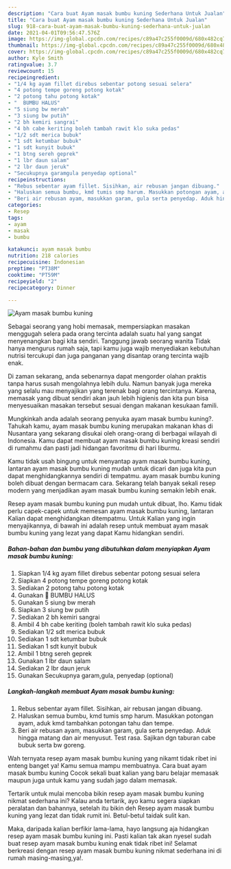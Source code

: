 ```yaml
---
description: "Cara buat Ayam masak bumbu kuning Sederhana Untuk Jualan"
title: "Cara buat Ayam masak bumbu kuning Sederhana Untuk Jualan"
slug: 918-cara-buat-ayam-masak-bumbu-kuning-sederhana-untuk-jualan
date: 2021-04-01T09:56:47.576Z
image: https://img-global.cpcdn.com/recipes/c89a47c255f0009d/680x482cq70/ayam-masak-bumbu-kuning-foto-resep-utama.jpg
thumbnail: https://img-global.cpcdn.com/recipes/c89a47c255f0009d/680x482cq70/ayam-masak-bumbu-kuning-foto-resep-utama.jpg
cover: https://img-global.cpcdn.com/recipes/c89a47c255f0009d/680x482cq70/ayam-masak-bumbu-kuning-foto-resep-utama.jpg
author: Kyle Smith
ratingvalue: 3.7
reviewcount: 15
recipeingredient:
- "1/4 kg ayam fillet direbus sebentar potong sesuai selera"
- "4 potong tempe goreng potong kotak"
- "2 potong tahu potong kotak"
- "  BUMBU HALUS"
- "5 siung bw merah"
- "3 siung bw putih"
- "2 bh kemiri sangrai"
- "4 bh cabe keriting boleh tambah rawit klo suka pedas"
- "1/2 sdt merica bubuk"
- "1 sdt ketumbar bubuk"
- "1 sdt kunyit bubuk"
- "1 btng sereh geprek"
- "1 lbr daun salam"
- "2 lbr daun jeruk"
- "Secukupnya garamgula penyedap optional"
recipeinstructions:
- "Rebus sebentar ayam fillet. Sisihkan, air rebusan jangan dibuang."
- "Haluskan semua bumbu, kmd tumis smp harum. Masukkan potongan ayam, aduk kmd tambahkan potongan tahu dan tempe."
- "Beri air rebusan ayam, masukkan garam, gula serta penyedap. Aduk hingga matang dan air menyusut. Test rasa. Sajikan dgn taburan cabe bubuk serta bw goreng."
categories:
- Resep
tags:
- ayam
- masak
- bumbu

katakunci: ayam masak bumbu 
nutrition: 218 calories
recipecuisine: Indonesian
preptime: "PT38M"
cooktime: "PT59M"
recipeyield: "2"
recipecategory: Dinner

---
```



![Ayam masak bumbu kuning](https://img-global.cpcdn.com/recipes/c89a47c255f0009d/680x482cq70/ayam-masak-bumbu-kuning-foto-resep-utama.jpg)

Sebagai seorang yang hobi memasak, mempersiapkan masakan menggugah selera pada orang tercinta adalah suatu hal yang sangat menyenangkan bagi kita sendiri. Tanggung jawab seorang  wanita Tidak hanya mengurus rumah saja, tapi kamu juga wajib menyediakan kebutuhan nutrisi tercukupi dan juga panganan yang disantap orang tercinta wajib enak.

Di zaman  sekarang, anda sebenarnya dapat mengorder olahan praktis tanpa harus susah mengolahnya lebih dulu. Namun banyak juga mereka yang selalu mau menyajikan yang terenak bagi orang tercintanya. Karena, memasak yang dibuat sendiri akan jauh lebih higienis dan kita pun bisa menyesuaikan masakan tersebut sesuai dengan makanan kesukaan famili. 



Mungkinkah anda adalah seorang penyuka ayam masak bumbu kuning?. Tahukah kamu, ayam masak bumbu kuning merupakan makanan khas di Nusantara yang sekarang disukai oleh orang-orang di berbagai wilayah di Indonesia. Kamu dapat membuat ayam masak bumbu kuning kreasi sendiri di rumahmu dan pasti jadi hidangan favoritmu di hari liburmu.

Kamu tidak usah bingung untuk menyantap ayam masak bumbu kuning, lantaran ayam masak bumbu kuning mudah untuk dicari dan juga kita pun dapat menghidangkannya sendiri di tempatmu. ayam masak bumbu kuning boleh dibuat dengan bermacam cara. Sekarang telah banyak sekali resep modern yang menjadikan ayam masak bumbu kuning semakin lebih enak.

Resep ayam masak bumbu kuning pun mudah untuk dibuat, lho. Kamu tidak perlu capek-capek untuk memesan ayam masak bumbu kuning, lantaran Kalian dapat menghidangkan ditempatmu. Untuk Kalian yang ingin menyajikannya, di bawah ini adalah resep untuk membuat ayam masak bumbu kuning yang lezat yang dapat Kamu hidangkan sendiri.

<!--inarticleads1-->

##### Bahan-bahan dan bumbu yang dibutuhkan dalam menyiapkan Ayam masak bumbu kuning:

1. Siapkan 1/4 kg ayam fillet direbus sebentar potong sesuai selera
1. Siapkan 4 potong tempe goreng potong kotak
1. Sediakan 2 potong tahu potong kotak
1. Gunakan  🧂 BUMBU HALUS
1. Gunakan 5 siung bw merah
1. Siapkan 3 siung bw putih
1. Sediakan 2 bh kemiri sangrai
1. Ambil 4 bh cabe keriting (boleh tambah rawit klo suka pedas)
1. Sediakan 1/2 sdt merica bubuk
1. Sediakan 1 sdt ketumbar bubuk
1. Sediakan 1 sdt kunyit bubuk
1. Ambil 1 btng sereh geprek
1. Gunakan 1 lbr daun salam
1. Sediakan 2 lbr daun jeruk
1. Gunakan Secukupnya garam,gula, penyedap (optional)




<!--inarticleads2-->

##### Langkah-langkah membuat Ayam masak bumbu kuning:

1. Rebus sebentar ayam fillet. Sisihkan, air rebusan jangan dibuang.
1. Haluskan semua bumbu, kmd tumis smp harum. Masukkan potongan ayam, aduk kmd tambahkan potongan tahu dan tempe.
1. Beri air rebusan ayam, masukkan garam, gula serta penyedap. Aduk hingga matang dan air menyusut. Test rasa. Sajikan dgn taburan cabe bubuk serta bw goreng.




Wah ternyata resep ayam masak bumbu kuning yang nikamt tidak ribet ini enteng banget ya! Kamu semua mampu membuatnya. Cara buat ayam masak bumbu kuning Cocok sekali buat kalian yang baru belajar memasak maupun juga untuk kamu yang sudah jago dalam memasak.

Tertarik untuk mulai mencoba bikin resep ayam masak bumbu kuning nikmat sederhana ini? Kalau anda tertarik, ayo kamu segera siapkan peralatan dan bahannya, setelah itu bikin deh Resep ayam masak bumbu kuning yang lezat dan tidak rumit ini. Betul-betul taidak sulit kan. 

Maka, daripada kalian berfikir lama-lama, hayo langsung aja hidangkan resep ayam masak bumbu kuning ini. Pasti kalian tak akan nyesel sudah buat resep ayam masak bumbu kuning enak tidak ribet ini! Selamat berkreasi dengan resep ayam masak bumbu kuning nikmat sederhana ini di rumah masing-masing,ya!.

